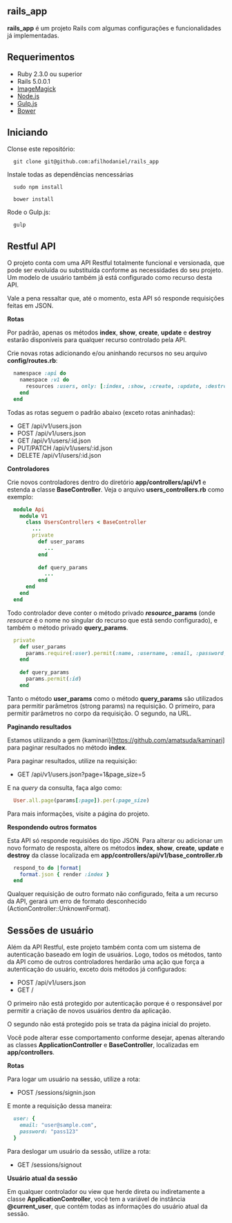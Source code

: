 ## rails_app

<b>rails_app</b> é um projeto Rails com algumas configurações e funcionalidades já implementadas.

## Requerimentos

* Ruby 2.3.0 ou superior
* Rails 5.0.0.1
* [ImageMagick](http://www.imagemagick.org/)
* [Node.js](https://nodejs.org)
* [Gulp.js](http://gulpjs.com/)
* [Bower](http://bower.io/)

## Iniciando

Clonse este repositório:

```shell
  git clone git@github.com:afilhodaniel/rails_app
```

Instale todas as dependências nencessárias

```shell
  sudo npm install

  bower install
```

Rode o Gulp.js:

```shell
  gulp
```

## Restful API

O projeto conta com uma API Restful totalmente funcional e versionada, que pode ser evoluída ou substituída conforme as necessidades do seu projeto. Um modelo de usuário também já está configurado como recurso desta API.

Vale a pena ressaltar que, até o momento, esta API só responde requisições feitas em JSON.

<b>Rotas</b>

Por padrão, apenas os métodos <b>index</b>, <b>show</b>, <b>create</b>, <b>update</b> e <b>destroy</b> estarão disponíveis para qualquer recurso controlado pela API.

Crie novas rotas adicionando e/ou aninhando recursos no seu arquivo <b>config/routes.rb</b>:

```ruby
  namespace :api do
    namespace :v1 do
      resources :users, only: [:index, :show, :create, :update, :destroy]
    end
  end
```

Todas as rotas seguem o padrão abaixo (exceto rotas aninhadas):

* GET /api/v1/users.json
* POST /api/v1/users.json
* GET /api/v1/users/:id.json
* PUT/PATCH /api/v1/users/:id.json
* DELETE /api/v1/users/:id.json
  
<b>Controladores</b>

Crie novos controladores dentro do diretório <b>app/controllers/api/v1</b> e estenda a classe <b>BaseController</b>. Veja o arquivo <b>users_controllers.rb</b> como exemplo:

```ruby
  module Api
    module V1
      class UsersControllers < BaseController
        ...
        private
          def user_params
            ...
          end
          
          def query_params
            ...
          end
      end
    end
  end
```

Todo controlador deve conter o método privado <b><i>resource</i>_params</b> (onde <i>resource</i> é o nome no singular do recurso que está sendo configurado), e também o método privado <b>query_params</b>.

```ruby
  private
    def user_params
      params.require(:user).permit(:name, :username, :email, :password, :password_confirmation)
    end
    
    def query_params
      params.permit(:id)
    end
```

Tanto o método <b>user_params</b> como o método <b>query_params</b> são utilizados para permitir parâmetros (strong params) na requisição. O primeiro, para permitir parâmetros no corpo da requisição. O segundo, na URL.

<b>Paginando resultados</b>

Estamos utilizando a gem {kaminari}[https://github.com/amatsuda/kaminari] para paginar resultados no método <b>index</b>.

Para paginar resultados, utilize na requisição:

* GET /api/v1/users.json?page=1&page_size=5

E na <i>query</i> da consulta, faça algo como:

```ruby
  User.all.page(params[:page]).per(:page_size)
```

Para mais informações, visite a página do projeto.

<b>Respondendo outros formatos</b>

Esta API só responde requisiões do tipo JSON. Para alterar ou adicionar um novo formato de resposta, altere os métodos <b>index</b>, <b>show</b>, <b>create</b>, <b>update</b> e <b>destroy</b> da classe localizada em <b>app/controllers/api/v1/base_controller.rb</b>

```ruby
  respond_to do |format|
    format.json { render :index }
  end
```

Qualquer requisição de outro formato não configurado, feita a um recurso da API, gerará um erro de formato desconhecido (ActionController::UnknownFormat).

## Sessões de usuário

Além da API Restful, este projeto também conta com um sistema de autenticação baseado em login de usuários. Logo, todos os métodos, tanto da API como de outros controladores herdarão uma ação que força a autenticação do usuário, exceto dois métodos já configurados:

* POST /api/v1/users.json
* GET /

O primeiro não está protegido por autenticação porque é o responsável por permitir a criação de novos usuários dentro da aplicação.

O segundo não está protegido pois se trata da página inicial do projeto.

Você pode alterar esse comportamento conforme desejar, apenas alterando as classes <b>ApplicationController</b> e <b>BaseController</b>, localizadas em <b>app/controllers</b>.

<b>Rotas</b>

Para logar um usuário na sessáo, utilize a rota:

* POST /sessions/signin.json

E monte a requisição dessa maneira:

```ruby
  user: {
    email: "user@sample.com",
    password: "pass123"
  }
```

Para deslogar um usuário da sessão, utilize a rota:
* GET /sessions/signout

<b>Usuário atual da sessão</b>

Em qualquer controlador ou view que herde direta ou indiretamente a classe <b>ApplicationController</b>, você tem a variável de instância <b>@current_user</b>, que contém todas as informações do usuário atual da sessão.
